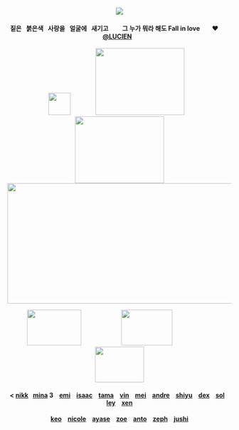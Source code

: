 <div id="text" align="center">
⠀⠀⠀
⠀⠀⠀⠀⠀⠀⠀⠀

<div id="text" align="center">

![](https://komarev.com/ghpvc/?username=destroy-boys&style=plastic&color=000000&label=_Ptian_&base=1000)
<div id="text" align="center">

#### 짙은⠀붉은색⠀사랑을⠀얼굴에⠀새기고⠀⠀⠀그 누가 뭐라 해도 Fall in love‪‪ ⠀ ⠀♥︎⠀ ‬‪‪⠀ [@LUCIEN](https://github.com/5atoru)⠀

<div id="text" align="center">

<img src=https://i.postimg.cc/FKR3h3QN/Untitled131-20251009172430.png width="50" height="50"> ⠀⠀⠀⠀⠀[<img src=https://i.postimg.cc/kgV0YZ0X/Untitled128-20251002220137.png width="200" height="150">](https://4megz.straw.page/) ⠀[<img src=https://i.postimg.cc/Hsz3CFZz/Untitled128-20251009193939.png width="200" height="150">](https://listography.com/getos)
[<img src=https://i.postimg.cc/85ZnwmPw/Untitled126.png width="525" height="270">](https://rentry.co/cuntier)

[<img src=https://i.postimg.cc/DZTw64P6/Untitled128-20251009180234.png width="122" height="80">](https://github.com/pt-awards)⠀ ⠀⠀⠀ ⠀⠀⠀⠀[<img src=https://i.postimg.cc/LXX0rNDt/Untitled128-20251009180207.png width="115" height="80">](https://github.com/destroy-boys)⠀⠀⠀⠀ ⠀⠀⠀ ⠀[<img src=https://i.postimg.cc/x8Npd8Wz/Untitled128-20251009180357.png width="110" height="80">](https://github.com/polysquad)

#### < [nikk](https://github.com/moonloverr)⠀[mina](https://github.com/seraphoria) 3 ⠀[emi](https://github.com/blacksorroww) ⠀[isaac](https://github.com/catisaa) ⠀[tama](https://github.com/tdlosk) ⠀[vin](https://github.com/curse-manipulation)⠀ [mei](https://github.com/siIksong)⠀ [andre](https://github.com/vivibasu)⠀ [shiyu](https://github.com/toemuncher3000)⠀ [dex](https://github.com/cold-blood)⠀ [sol](https://github.com/surgeon-ofdeath)⠀ [ley](https://github.com/yuslon)⠀ [xen](https://github.com/bandaged-wounds)

#### [keo](https://github.com/starsour)⠀ [nicole](https://github.com/10shadows)⠀ [ayase](https://github.com/paperings)⠀ [zoe](https://github.com/sunloverr) ⠀[anto](https://github.com/k-ant0)⠀ [zeph](https://github.com/c0gnition)⠀ [jushi](https://github.com/gajushi-tsm)
